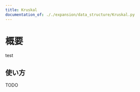 ```yaml
---
title: Kruskal
documentation_of: ././expansion/data_structure/Kruskal.py
---
```


# 概要
test

## 使い方
TODO
